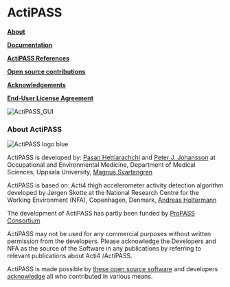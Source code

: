 # ActiPASS
[**About**](#about-actipass)

[**Documentation**](https://github.com/Ergo-Tools/ActiPASS/wiki/ActiPASS-Documentation)

[**ActiPASS References**](https://github.com/Ergo-Tools/ActiPASS/wiki/ActiPASS-References)

[**Open source contributions**](https://github.com/Ergo-Tools/ActiPASS/wiki/Open-source-software-used-by-ActiPASS)

[**Acknowledgements**](https://github.com/Ergo-Tools/ActiPASS/wiki/acknowledgements#actipass-acknowledgements)

[**End-User License Agreement**](https://github.com/Ergo-Tools/ActiPASS/wiki/License-agreement#license-and-usage-agreement)

![ActiPASS_GUI](https://user-images.githubusercontent.com/26480941/170270279-4f626d69-a906-4aa8-9207-3f2f97c3e0f2.PNG)



### About ActiPASS
![ActiPASS logo blue](https://user-images.githubusercontent.com/26480941/170669286-19ad73a9-df25-4903-ad07-29746b6ca0c8.PNG)


ActiPASS is developed by: [Pasan Hettiarachchi](mailto:pasan.hettiarachchi@medsci.uu.se) and [Peter J. Johansson](mailto:peter.johansson@medsci.uu.se) 
at Occupational and Environmental Medicine, Department of Medical Sciences, Uppsala University, [Magnus Svartengren](mailto:magnus.svartengren@medsci.uu.se)

ActiPASS is based on: Acti4 thigh accelerometer activity detection algorithm developed by Jørgen Skotte 
at the National Research Centre for the Working Environment (NFA), Copenhagen, Denmark,  [Andreas Holtermann](mailto:aho@nfa.dk)

The development of ActiPASS has partly been funded by [ProPASS Consortium](https://www.propassconsortium.org)

ActiPASS may not be used for any commercial purposes without written permission from the developers.
Please acknowledge the Developers and NFA as the source of the Software in any publications by referring to relevant publications about Acti4 /ActiPASS.

ActiPASS is made possible by [these open source software](https://github.com/Ergo-Tools/ActiPASS/wiki/Open-source-software-used-by-ActiPASS) and developers [acknowledge](https://github.com/Ergo-Tools/ActiPASS/wiki/acknowledgements) all who contributed in various means.
